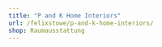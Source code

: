 ```yaml
---
title: "P and K Home Interiors"
url: /felixstowe/p-and-k-home-interiors/
shop: Raumausstattung
---
```


